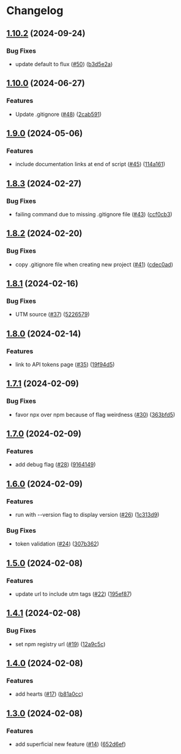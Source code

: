 # Changelog

## [1.10.2](https://github.com/replicate/create-replicate/compare/v1.10.1...v1.10.2) (2024-09-24)


### Bug Fixes

* update default to flux ([#50](https://github.com/replicate/create-replicate/issues/50)) ([b3d5e2a](https://github.com/replicate/create-replicate/commit/b3d5e2acb7c0be5f13fa38abe576a3ae544056cf))

## [1.10.0](https://github.com/replicate/create-replicate/compare/v1.9.0...v1.10.0) (2024-06-27)


### Features

* Update .gitignore ([#48](https://github.com/replicate/create-replicate/issues/48)) ([2cab591](https://github.com/replicate/create-replicate/commit/2cab591f2c7020108c542e42bb06de8020395acd))

## [1.9.0](https://github.com/replicate/create-replicate/compare/v1.8.3...v1.9.0) (2024-05-06)


### Features

* include documentation links at end of script ([#45](https://github.com/replicate/create-replicate/issues/45)) ([114a161](https://github.com/replicate/create-replicate/commit/114a1614713100653ce6bac3b2677dc16e9fba11))

## [1.8.3](https://github.com/replicate/create-replicate/compare/v1.8.2...v1.8.3) (2024-02-27)


### Bug Fixes

* failing command due to missing .gitignore file ([#43](https://github.com/replicate/create-replicate/issues/43)) ([ccf0cb3](https://github.com/replicate/create-replicate/commit/ccf0cb3def125662cbede6b815ee69dc25ddc2e0))

## [1.8.2](https://github.com/replicate/create-replicate/compare/v1.8.1...v1.8.2) (2024-02-20)


### Bug Fixes

* copy .gitignore file when creating new project ([#41](https://github.com/replicate/create-replicate/issues/41)) ([cdec0ad](https://github.com/replicate/create-replicate/commit/cdec0ad3bbb911e4574b30912df19342e33b180a))

## [1.8.1](https://github.com/replicate/create-replicate/compare/v1.8.0...v1.8.1) (2024-02-16)


### Bug Fixes

* UTM source ([#37](https://github.com/replicate/create-replicate/issues/37)) ([5226579](https://github.com/replicate/create-replicate/commit/52265792eb90f379be709d8307e23f2d6dfa65fd))

## [1.8.0](https://github.com/replicate/create-replicate/compare/v1.7.1...v1.8.0) (2024-02-14)


### Features

* link to API tokens page ([#35](https://github.com/replicate/create-replicate/issues/35)) ([19f94d5](https://github.com/replicate/create-replicate/commit/19f94d530ad2f3aecd512c87664d48773f1dd856))

## [1.7.1](https://github.com/replicate/create-replicate/compare/v1.7.0...v1.7.1) (2024-02-09)


### Bug Fixes

* favor npx over npm because of flag weirdness ([#30](https://github.com/replicate/create-replicate/issues/30)) ([363bfd5](https://github.com/replicate/create-replicate/commit/363bfd53963a902c4f7350bf9101a41b11e3418d))

## [1.7.0](https://github.com/replicate/create-replicate/compare/v1.6.0...v1.7.0) (2024-02-09)


### Features

* add debug flag ([#28](https://github.com/replicate/create-replicate/issues/28)) ([9164149](https://github.com/replicate/create-replicate/commit/91641494d371d3df933ac741d978356426df8766))

## [1.6.0](https://github.com/replicate/create-replicate/compare/v1.5.0...v1.6.0) (2024-02-09)


### Features

* run with --version flag to display version ([#26](https://github.com/replicate/create-replicate/issues/26)) ([1c313d9](https://github.com/replicate/create-replicate/commit/1c313d948fbf385174c9b389db5963d5eccfc718))


### Bug Fixes

* token validation ([#24](https://github.com/replicate/create-replicate/issues/24)) ([307b362](https://github.com/replicate/create-replicate/commit/307b3624924fd908ecfeed35f67edf01d91eb497))

## [1.5.0](https://github.com/replicate/create-replicate/compare/v1.4.1...v1.5.0) (2024-02-08)


### Features

* update url to include utm tags ([#22](https://github.com/replicate/create-replicate/issues/22)) ([195ef87](https://github.com/replicate/create-replicate/commit/195ef87d34df67aa2570449f89fbc9b99fd2de5a))

## [1.4.1](https://github.com/replicate/create-replicate/compare/v1.4.0...v1.4.1) (2024-02-08)


### Bug Fixes

* set npm registry url ([#19](https://github.com/replicate/create-replicate/issues/19)) ([12a9c5c](https://github.com/replicate/create-replicate/commit/12a9c5c4f50978e7e96005449a592531fe785626))

## [1.4.0](https://github.com/replicate/create-replicate/compare/v1.3.0...v1.4.0) (2024-02-08)


### Features

* add hearts ([#17](https://github.com/replicate/create-replicate/issues/17)) ([b81a0cc](https://github.com/replicate/create-replicate/commit/b81a0cc132112f3f84673c414b990e7fdc476ac9))

## [1.3.0](https://github.com/replicate/create-replicate/compare/v1.2.3...v1.3.0) (2024-02-08)


### Features

* add superficial new feature ([#14](https://github.com/replicate/create-replicate/issues/14)) ([652d6ef](https://github.com/replicate/create-replicate/commit/652d6ef7ba14b64ba02eeef155d70f006c26e684))
